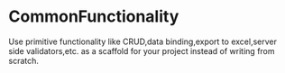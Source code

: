 # CommonFunctionality
Use primitive functionality like CRUD,data binding,export to excel,server side validators,etc. as a scaffold for your project instead of writing from scratch.
